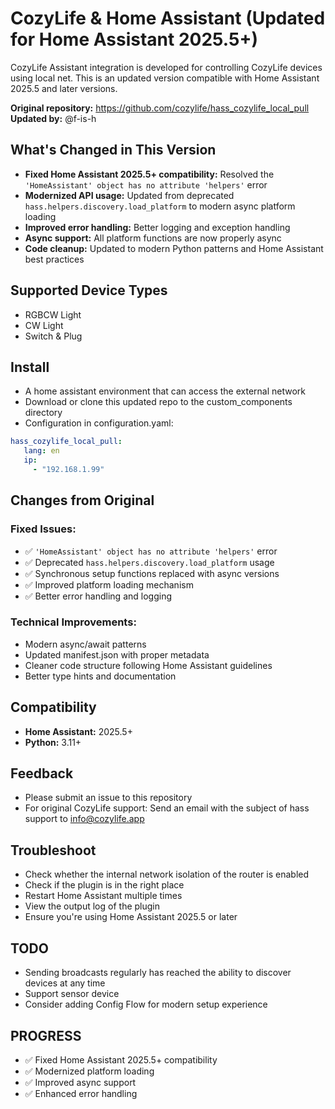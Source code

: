 # CozyLife & Home Assistant (Updated for Home Assistant 2025.5+)

CozyLife Assistant integration is developed for controlling CozyLife devices using local net. This is an updated version compatible with Home Assistant 2025.5 and later versions.

**Original repository:** https://github.com/cozylife/hass_cozylife_local_pull  
**Updated by:** @f-is-h

## What's Changed in This Version

- **Fixed Home Assistant 2025.5+ compatibility:** Resolved the `'HomeAssistant' object has no attribute 'helpers'` error
- **Modernized API usage:** Updated from deprecated `hass.helpers.discovery.load_platform` to modern async platform loading
- **Improved error handling:** Better logging and exception handling
- **Async support:** All platform functions are now properly async
- **Code cleanup:** Updated to modern Python patterns and Home Assistant best practices

## Supported Device Types

- RGBCW Light
- CW Light  
- Switch & Plug

## Install

* A home assistant environment that can access the external network
* Download or clone this updated repo to the custom_components directory
* Configuration in configuration.yaml:

```yaml
hass_cozylife_local_pull:
   lang: en
   ip:
     - "192.168.1.99"
```

## Changes from Original

### Fixed Issues:
- ✅ `'HomeAssistant' object has no attribute 'helpers'` error
- ✅ Deprecated `hass.helpers.discovery.load_platform` usage
- ✅ Synchronous setup functions replaced with async versions
- ✅ Improved platform loading mechanism
- ✅ Better error handling and logging

### Technical Improvements:
- Modern async/await patterns
- Updated manifest.json with proper metadata
- Cleaner code structure following Home Assistant guidelines
- Better type hints and documentation

## Compatibility

- **Home Assistant:** 2025.5+
- **Python:** 3.11+

## Feedback

* Please submit an issue to this repository
* For original CozyLife support: Send an email with the subject of hass support to info@cozylife.app

## Troubleshoot 

* Check whether the internal network isolation of the router is enabled
* Check if the plugin is in the right place
* Restart Home Assistant multiple times
* View the output log of the plugin
* Ensure you're using Home Assistant 2025.5 or later

## TODO

- Sending broadcasts regularly has reached the ability to discover devices at any time
- Support sensor device
- Consider adding Config Flow for modern setup experience

## PROGRESS

- ✅ Fixed Home Assistant 2025.5+ compatibility
- ✅ Modernized platform loading
- ✅ Improved async support
- ✅ Enhanced error handling
